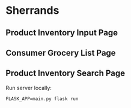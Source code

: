 # Sherrands

## Product Inventory Input Page

## Consumer Grocery List Page

## Product Inventory Search Page

Run server locally:
```
FLASK_APP=main.py flask run
```
